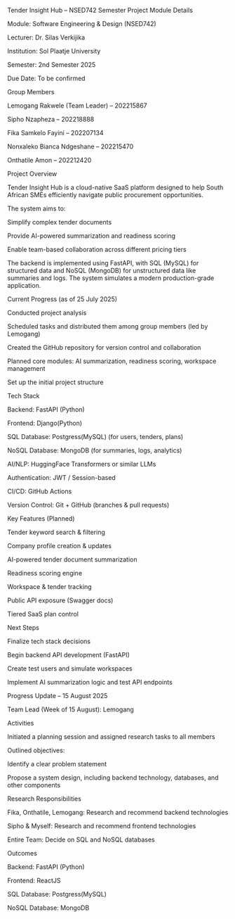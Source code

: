 Tender Insight Hub – NSED742 Semester Project
Module Details

Module: Software Engineering & Design (NSED742)

Lecturer: Dr. Silas Verkijika

Institution: Sol Plaatje University

Semester: 2nd Semester 2025

Due Date: To be confirmed

Group Members

Lemogang Rakwele (Team Leader) – 202215867

Sipho Nzapheza – 202218888

Fika Samkelo Fayini – 202207134

Nonxaleko Bianca Ndgeshane – 202215470

Onthatile Amon – 202212420

Project Overview

Tender Insight Hub is a cloud-native SaaS platform designed to help South African SMEs efficiently navigate public procurement opportunities.

The system aims to:

Simplify complex tender documents

Provide AI-powered summarization and readiness scoring

Enable team-based collaboration across different pricing tiers

The backend is implemented using FastAPI, with SQL (MySQL) for structured data and NoSQL (MongoDB) for unstructured data like summaries and logs. The system simulates a modern production-grade application.

Current Progress (as of 25 July 2025)

Conducted project analysis

Scheduled tasks and distributed them among group members (led by Lemogang)

Created the GitHub repository for version control and collaboration

Planned core modules: AI summarization, readiness scoring, workspace management

Set up the initial project structure

Tech Stack

Backend: FastAPI (Python)

Frontend: Django(Python)

SQL Database: Postgress(MySQL) (for users, tenders, plans)

NoSQL Database: MongoDB (for summaries, logs, analytics)

AI/NLP: HuggingFace Transformers or similar LLMs

Authentication: JWT / Session-based

CI/CD: GitHub Actions

Version Control: Git + GitHub (branches & pull requests)

Key Features (Planned)

Tender keyword search & filtering

Company profile creation & updates

AI-powered tender document summarization

Readiness scoring engine

Workspace & tender tracking

Public API exposure (Swagger docs)

Tiered SaaS plan control

Next Steps

Finalize tech stack decisions

Begin backend API development (FastAPI)

Create test users and simulate workspaces

Implement AI summarization logic and test API endpoints

Progress Update – 15 August 2025

Team Lead (Week of 15 August): Lemogang

Activities

Initiated a planning session and assigned research tasks to all members

Outlined objectives:

Identify a clear problem statement

Propose a system design, including backend technology, databases, and other components

Research Responsibilities

Fika, Onthatile, Lemogang: Research and recommend backend technologies

Sipho & Myself: Research and recommend frontend technologies

Entire Team: Decide on SQL and NoSQL databases

Outcomes

Backend: FastAPI (Python)

Frontend: ReactJS

SQL Database: Postgress(MySQL)

NoSQL Database: MongoDB
